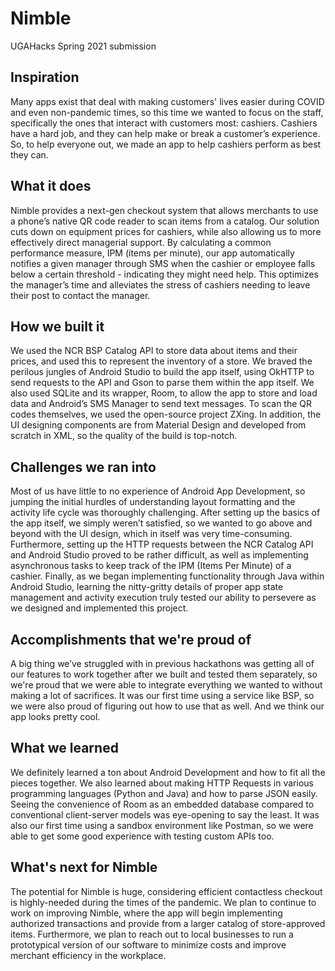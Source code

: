 # Nimble
UGAHacks Spring 2021 submission

## Inspiration
Many apps exist that deal with making customers' lives easier during COVID and even non-pandemic times, so this time we wanted to focus on the staff, specifically the ones that interact with customers most: cashiers. Cashiers have a hard job, and they can help make or break a customer’s experience. So, to help everyone out, we made an app to help cashiers perform as best they can.

## What it does
Nimble provides a next-gen checkout system that allows merchants to use a phone’s native QR code reader to scan items from a catalog. Our solution cuts down on equipment prices for cashiers, while also allowing us to more effectively direct managerial support. By calculating a common performance measure, IPM (items per minute), our app automatically notifies a given manager through SMS when the cashier or employee falls below a certain threshold - indicating they might need help. This optimizes the manager’s time and alleviates the stress of cashiers needing to leave their post to contact the manager.

## How we built it
We used the NCR BSP Catalog API to store data about items and their prices, and used this to represent the inventory of a store. We braved the perilous jungles of Android Studio to build the app itself, using OkHTTP to send requests to the API and Gson to parse them within the app itself. We also used SQLite and its wrapper, Room, to allow the app to store and load data and Android’s SMS Manager to send text messages. To scan the QR codes themselves, we used the open-source project ZXing. In addition, the UI designing components are from Material Design and developed from scratch in XML, so the quality of the build is top-notch.

## Challenges we ran into
Most of us have little to no experience of Android App Development, so jumping the initial hurdles of understanding layout formatting and the activity life cycle was thoroughly challenging. After setting up the basics of the app itself, we simply weren’t satisfied, so we wanted to go above and beyond with the UI design, which in itself was very time-consuming. Furthermore, setting up the HTTP requests between the NCR Catalog API and Android Studio proved to be rather difficult, as well as implementing asynchronous tasks to keep track of the IPM (Items Per Minute) of a cashier. Finally, as we began implementing functionality through Java within Android Studio, learning the nitty-gritty details of proper app state management and activity execution truly tested our ability to persevere as we designed and implemented this project.

## Accomplishments that we're proud of
A big thing we’ve struggled with in previous hackathons was getting all of our features to work together after we built and tested them separately, so we're proud that we were able to integrate everything we wanted to without making a lot of sacrifices. It was our first time using a service like BSP, so we were also proud of figuring out how to use that as well. And we think our app looks pretty cool.

## What we learned
We definitely learned a ton about Android Development and how to fit all the pieces together. We also learned about making HTTP Requests in various programming languages (Python and Java) and how to parse JSON easily. Seeing the convenience of Room as an embedded database compared to conventional client-server models was eye-opening to say the least. It was also our first time using a sandbox environment like Postman, so we were able to get some good experience with testing custom APIs too.

## What's next for Nimble
The potential for Nimble is huge, considering efficient contactless checkout is highly-needed during the times of the pandemic. We plan to continue to work on improving Nimble, where the app will begin implementing authorized transactions and provide from a larger catalog of store-approved items. Furthermore, we plan to reach out to local businesses to run a prototypical version of our software to minimize costs and improve merchant efficiency in the workplace.
